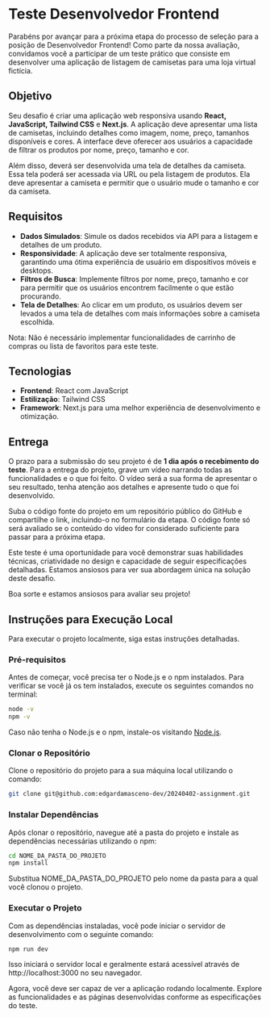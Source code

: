 # Teste Desenvolvedor Frontend

Parabéns por avançar para a próxima etapa do processo de seleção para a posição de Desenvolvedor Frontend! Como parte da nossa avaliação, convidamos você a participar de um teste prático que consiste em desenvolver uma aplicação de listagem de camisetas para uma loja virtual fictícia.

## Objetivo

Seu desafio é criar uma aplicação web responsiva usando **React, JavaScript, Tailwind CSS** e **Next.js**. A aplicação deve apresentar uma lista de camisetas, incluindo detalhes como imagem, nome, preço, tamanhos disponíveis e cores. A interface deve oferecer aos usuários a capacidade de filtrar os produtos por nome, preço, tamanho e cor.

Além disso, deverá ser desenvolvida uma tela de detalhes da camiseta. Essa tela poderá ser acessada via URL ou pela listagem de produtos. Ela deve apresentar a camiseta e permitir que o usuário mude o tamanho e cor da camiseta.

## Requisitos

- **Dados Simulados**: Simule os dados recebidos via API para a listagem e detalhes de um produto.
- **Responsividade**: A aplicação deve ser totalmente responsiva, garantindo uma ótima experiência de usuário em dispositivos móveis e desktops.
- **Filtros de Busca**: Implemente filtros por nome, preço, tamanho e cor para permitir que os usuários encontrem facilmente o que estão procurando.
- **Tela de Detalhes**: Ao clicar em um produto, os usuários devem ser levados a uma tela de detalhes com mais informações sobre a camiseta escolhida.

Nota: Não é necessário implementar funcionalidades de carrinho de compras ou lista de favoritos para este teste.

## Tecnologias

- **Frontend**: React com JavaScript
- **Estilização**: Tailwind CSS
- **Framework**: Next.js para uma melhor experiência de desenvolvimento e otimização.

## Entrega

O prazo para a submissão do seu projeto é de **1 dia após o recebimento do teste**. Para a entrega do projeto, grave um vídeo narrando todas as funcionalidades e o que foi feito. O vídeo será a sua forma de apresentar o seu resultado, tenha atenção aos detalhes e apresente tudo o que foi desenvolvido.

Suba o código fonte do projeto em um repositório público do GitHub e compartilhe o link, incluindo-o no formulário da etapa. O código fonte só será avaliado se o conteúdo do vídeo for considerado suficiente para passar para a próxima etapa.

Este teste é uma oportunidade para você demonstrar suas habilidades técnicas, criatividade no design e capacidade de seguir especificações detalhadas. Estamos ansiosos para ver sua abordagem única na solução deste desafio.

Boa sorte e estamos ansiosos para avaliar seu projeto!

## Instruções para Execução Local

Para executar o projeto localmente, siga estas instruções detalhadas.

### Pré-requisitos

Antes de começar, você precisa ter o Node.js e o npm instalados. Para verificar se você já os tem instalados, execute os seguintes comandos no terminal:

```bash
node -v
npm -v
```

Caso não tenha o Node.js e o npm, instale-os visitando [Node.js](https://nodejs.org/).

### Clonar o Repositório
Clone o repositório do projeto para a sua máquina local utilizando o comando:

```bash
git clone git@github.com:edgardamasceno-dev/20240402-assignment.git
```

### Instalar Dependências
Após clonar o repositório, navegue até a pasta do projeto e instale as dependências necessárias utilizando o npm:

```bash
cd NOME_DA_PASTA_DO_PROJETO
npm install
```

Substitua NOME_DA_PASTA_DO_PROJETO pelo nome da pasta para a qual você clonou o projeto.

### Executar o Projeto
Com as dependências instaladas, você pode iniciar o servidor de desenvolvimento com o seguinte comando:

```bash
npm run dev
```

Isso iniciará o servidor local e geralmente estará acessível através de http://localhost:3000 no seu navegador.

Agora, você deve ser capaz de ver a aplicação rodando localmente. Explore as funcionalidades e as páginas desenvolvidas conforme as especificações do teste.